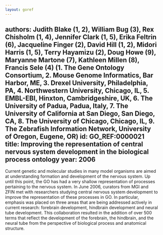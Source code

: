```yaml
---
layout: goref
--- 
```

authors: Judith Blake (1, 2), William Bug (3), Rex Chisholm (1, 4), Jennifer Clark (1, 5), Erika Feltrin (6), Jacqueline Finger (2), David Hill (1, 2), Midori Harris (1, 5), Terry Hayamizu (2), Doug Howe (9), Maryanne Martone (7), Kathleen Millen (8), Francis Sele (4) (1. The Gene Ontology Consortium, 2. Mouse Genome Informatics, Bar Harbor, ME, 3. Drexel University, Philadelphia, PA, 4. Northwestern University, Chicago, IL, 5. EMBL-EBI, Hinxton, Cambridgeshire, UK, 6. The University of Padua, Padua, Italy, 7. The University of California at San Diego, San Diego, CA, 8. The University of Chicago, Chicago, IL, 9. The Zebrafish Information Network, University of Oregon, Eugene, OR)
id: GO_REF:0000021
title: Improving the representation of central nervous system development in the biological process ontology
year: 2006
---

Current genetic and molecular studies in many model organisms are aimed at understanding formation and development of the nervous system. Up until this point, the GO has had a very shallow representation of processes pertaining to the nervous system. In June 2006, curators from MGI and ZFIN met with researchers studying central nervous system development to improve the representation of these processes in GO. In particular, emphasis was placed on three areas that are being addressed actively in current research: forebrain development, hindbrain development and neural tube development. This collaboration resulted in the addition of over 500 terms that reflect the development of the forebrain, the hindbrain, and the neural tube from the perspective of biological process and anatomical structure.
